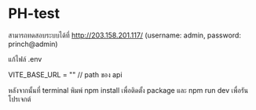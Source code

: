 # PH-test

 สามารถทดสอบระบบได้ที่ http://203.158.201.117/ (username: admin, password: princh@admin)
 
แก้ไฟล์ .env 

VITE_BASE_URL = "" // path ของ api

หลังจากนั้นที่ terminal พิมพ์ npm install เพื่อติดตั้ง package และ npm run dev เพื่อรันโปรเจกต์
